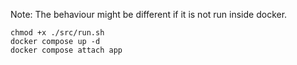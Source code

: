 Note: The behaviour might be different if it is not run inside docker.

```
chmod +x ./src/run.sh
docker compose up -d
docker compose attach app
```
